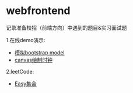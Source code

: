 # webfrontend
记录准备校招（前端方向）中遇到的题目&amp;实习面试题  

1.在线demo演示:  
+ [模拟bootstrap model](https://doubledream.github.io/webfrontend/demos/model/)  
+ [canvas绘制时钟](https://doubledream.github.io/webfrontend/demos/clock/)  

2.leetCode:  
+ [Easy集合](https://github.com/Doubledream/webfrontend/blob/master/leetCode/easy.md)

